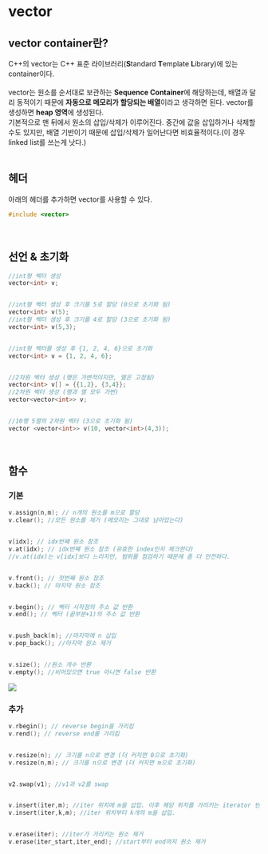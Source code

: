 # vector
## vector container란?
C++의 vector는  C++ 표준 라이브러리(**S**tandard **T**emplate **L**ibrary)에 있는 container이다.  
<br/>
vector는 원소를 순서대로 보관하는 **Sequence Container**에 해당하는데, 배열과 달리 동적이기 때문에 **자동으로 메모리가 할당되는 배열**이라고 생각하면 된다. vector를 생성하면 **heap 영역**에 생성된다.
<br/>
기본적으로 맨 뒤에서 원소의 삽입/삭제가 이루어진다. 중간에 값을 삽입하거나 삭제할 수도 있지만, 배열 기반이기 때문에 삽입/삭제가 일어난다면 비효율적이다.(이 경우 linked list를 쓰는게 낫다.)  
<br/>

## 헤더
아래의 헤더를 추가하면 vector를 사용할 수 있다.
```c++
#include <vector>
```
<br/>

## 선언 & 초기화
```c++
//int형 벡터 생성
vector<int> v;


//int형 벡터 생성 후 크기를 5로 할당 (0으로 초기화 됨)
vector<int> v(5);
//int형 벡터 생성 후 크기를 4로 할당 (3으로 초기화 됨)
vector<int> v(5,3);


//int형 벡터를 생성 후 {1, 2, 4, 6}으로 초기화
vector<int> v = {1, 2, 4, 6};


//2차원 벡터 생성 (행은 가변적이지만, 열은 고정됨)
vector<int> v[] = {{1,2}, {3,4}}; 
//2차원 벡터 생성 (행과 열 모두 가변)
vector<vector<int>> v; 


//10행 5열의 2차원 벡터 (3으로 초기화 됨)
vector <vector<int>> v(10, vector<int>(4,3));
```

<br/> 

## 함수
### 기본  
```c++
v.assign(n,m); // n개의 원소를 m으로 할당
v.clear(); //모든 원소를 제거 (메모리는 그대로 남아있는다)


v[idx]; // idx번째 원소 참조 
v.at(idx); // idx번째 원소 참조 (유효한 index인지 체크한다)
//v.at(idx)는 v[idx]보다 느리지만, 범위를 점검하기 때문에 좀 더 안전하다.


v.front(); // 첫번째 원소 참조
v.back(); // 마지막 원소 참조


v.begin(); // 벡터 시작점의 주소 값 반환
v.end(); // 벡터 (끝부분+1)의 주소 값 반환


v.push_back(n); //마지막에 n 삽입
v.pop_back(); //마지막 원소 제거


v.size(); //원소 개수 반환
v.empty(); //비어있으면 true 아니면 false 반환
```
![](https://blog.kakaocdn.net/dn/vJMna/btqDXtCHmkr/0S1cvTdL7Oe3pjJviJC6jk/img.png) 


### 추가
```c++
v.rbegin(); // reverse begin을 가리킴
v.rend(); // reverse end를 가리킴


v.resize(n); // 크기를 n으로 변경 (더 커지면 0으로 초기화)
v.resize(n,m); // 크기를 n으로 변경 (더 커지면 m으로 초기화)


v2.swap(v1); //v1과 v2를 swap


v.insert(iter,m); //iter 위치에 m을 삽입. 이후 해당 위치를 가리키는 iterator 반환 
v.insert(iter,k,m); //iter 위치부터 k개의 m을 삽입. 


v.erase(iter); //iter가 가리키는 원소 제거
v.erase(iter_start,iter_end); //start부터 end까지 원소 제거
```